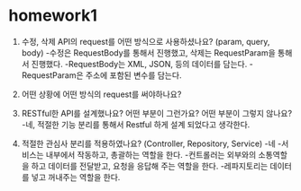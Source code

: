 # homework1

1. 수정, 삭제 API의 request를 어떤 방식으로 사용하셨나요? (param, query, body)
-수정은 RequestBody를 통해서 진행했고, 삭제는 RequestParam을 통해서 진행했다.
-RequestBody는 XML, JSON, 등의 데이터를 담는다.
-RequestParam은 주소에 포함된 변수를 담는다.


2. 어떤 상황에 어떤 방식의 request를 써야하나요?

3. RESTful한 API를 설계했나요? 어떤 부분이 그런가요? 어떤 부분이 그렇지 않나요?
-네, 적절한 기능 분리를 통해서 Restful 하게 설계 되었다고 생각한다.

4. 적절한 관심사 분리를 적용하였나요? (Controller, Repository, Service)
-네
-서비스는 내부에서 작동하고, 총괄하는 역할을 한다.
-컨트롤러는 외부와의 소통역할을 하고 데이터를 전달받고, 요청을 응답해 주는 역할을 한다.
-레파지토리는 데이터를 넣고 꺼내주는 역할을 한다. 
